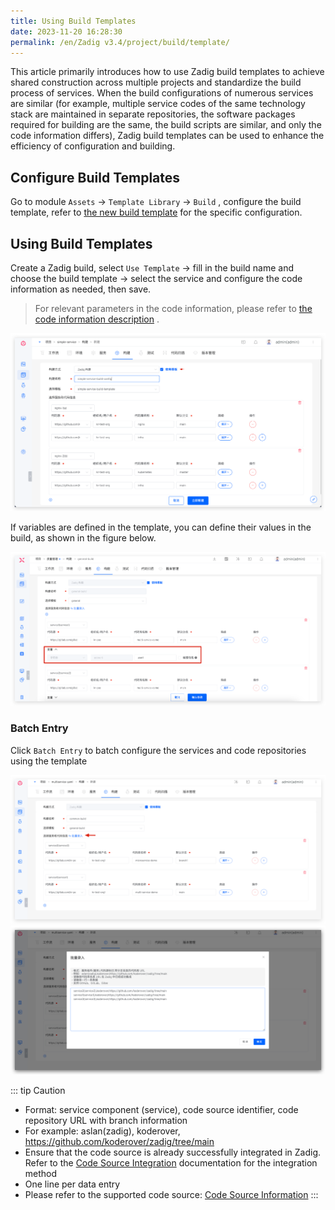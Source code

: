 ```yaml
---
title: Using Build Templates
date: 2023-11-20 16:28:30
permalink: /en/Zadig v3.4/project/build/template/
---
```


This article primarily introduces how to use Zadig build templates to achieve shared construction across multiple projects and standardize the build process of services. When the build configurations of numerous services are similar (for example, multiple service codes of the same technology stack are maintained in separate repositories, the software packages required for building are the same, the build scripts are similar, and only the code information differs), Zadig build templates can be used to enhance the efficiency of configuration and building.

## Configure Build Templates

Go to module `Assets` -> `Template Library` -> `Build` , configure the build template, refer to [the new build template](/en/Zadig%20v3.4/template/build/#new-build-template) for the specific configuration.

## Using Build Templates

Create a Zadig build, select `Use Template` -> fill in the build name and choose the build template -> select the service and configure the code information as needed, then save.

> For relevant parameters in the code information, please refer to [the code information description](/en/Zadig%20v3.4/project/build/#code-information) .

![Building templates](../../../_images/create_build_with_template.png)

If variables are defined in the template, you can define their values in the build, as shown in the figure below.

![Building templates](../../../_images/create_build_with_template_3.png)

### Batch Entry

Click `Batch Entry` to batch configure the services and code repositories using the template

![Building templates](../../../_images/create_build_with_template_1.png)
![Building templates](../../../_images/create_build_with_template_2.png)

::: tip Caution
- Format: service component (service), code source identifier, code repository URL with branch information
- For example: aslan(zadig), koderover, https://github.com/koderover/zadig/tree/main
- Ensure that the code source is already successfully integrated in Zadig. Refer to the [Code Source Integration](/en/Zadig%20v3.4/settings/codehost/overview) documentation for the integration method
- One line per data entry
- Please refer to the supported code source: [Code Source Information](/en/Zadig%20v3.4/settings/codehost/overview/#function-compatibility-list)
:::